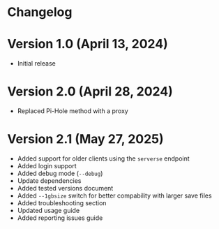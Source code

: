 # Changelog

# Version 1.0 (April 13, 2024)

-   Initial release

# Version 2.0 (April 28, 2024)

-   Replaced Pi-Hole method with a proxy

# Version 2.1 (May 27, 2025)

-   Added support for older clients using the `serverse` endpoint
-   Added login support
-   Added debug mode (`--debug`)
-   Update dependencies
-   Added tested versions document
-   Added `--1gbsize` switch for better compability with larger save files
-   Added troubleshooting section
-   Updated usage guide
-   Added reporting issues guide
